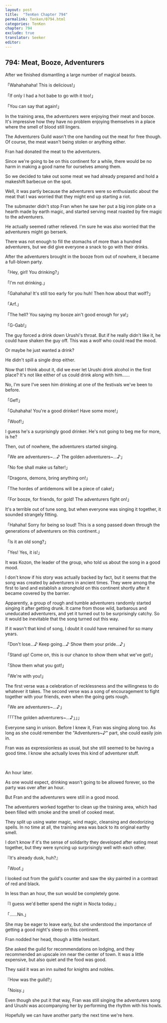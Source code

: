 ```yaml
---
layout: post
title:  "TenKen Chapter 794"
permalink: Tenken/0794.html
categories: TenKen
chapter: 794
exclude: true
translator: Seeker
editor: 
---
```

<h2 id="ch794">794: Meat, Booze, Adventurers</h2>
<p>After we finished dismantling a large number of magical beasts.</p>

<p>「Wahahahaha! This is delicious!」</p>
<p>「If only I had a hot babe to go with it too!」</p>
<p>「You can say that again!」</p>

<p>In the training area, the adventurers were enjoying their meat and booze. It's impressive how they have no problem enjoying themselves in a place where the smell of blood still lingers.</p>

<p>The Adventurers Guild wasn't the one handing out the meat for free though. Of course, the meat wasn't being stolen or anything either.</p>

<p>Fran had donated the meat to the adventurers.</p>

<p>Since we're going to be on this continent for a while, there would be no harm in making a good name for ourselves among them.</p>

<p>So we decided to take out some meat we had already prepared and hold a makeshift barbecue on the spot.</p>

<p>Well, it was partly because the adventurers were so enthusiastic about the meat that I was worried that they might end up starting a riot.</p>

<p>The submaster didn't stop Fran when he saw her put a big iron plate on a hearth made by earth magic, and started serving meat roasted by fire magic to the adventurers.</p>

<p>He actually seemed rather relieved. I'm sure he was also worried that the adventurers might go berserk.</p>

<p>There was not enough to fill the stomachs of more than a hundred adventurers, but we did give everyone a snack to go with their drinks.</p>

<p>After the adventurers brought in the booze from out of nowhere, it became a full-blown party.</p>

<p>「Hey, girl! You drinking?」</p>
<p>「I'm not drinking.」</p>
<p>「Gahahaha! It's still too early for you huh! Then how about that wolf?」</p>
<p>「Arf.」</p>
<p>「The hell? You saying my booze ain't good enough for ya!」</p>
<p>「G-Gab!」</p>

<p>The guy forced a drink down Urushi's throat. But if he really didn't like it, he could have shaken the guy off. This was a wolf who could read the mood.</p>

<p>Or maybe he just wanted a drink?</p>

<p>He didn't spill a single drop either.</p>

<p>Now that I think about it, did we ever let Urushi drink alcohol in the first place? It's not like either of us could drink along with him……</p>

<p>No, I'm sure I've seen him drinking at one of the festivals we've been to before.</p>

<p>「Gef!」</p>
<p>「Guhahaha! You're a good drinker! Have some more!」</p>
<p>「Woof!」</p>

<p>I guess he's a surprisingly good drinker. He's not going to beg me for more, is he?</p>

<p>Then, out of nowhere, the adventurers started singing.</p>

<p>「We are adventurers~…♪ The golden adventurers~…♪」</p>
<p>「No foe shall make us falter!」</p>
<p>「Dragons, demons, bring anything on!」</p>
<p>「The hordes of antidemons will be a piece of cake!」</p>
<p>「For booze, for friends, for gold! The adventurers fight on!」</p>

<p>It's a terrible out of tune song, but when everyone was singing it together, it sounded strangely fitting.</p>

<p>「Hahaha! Sorry for being so loud! This is a song passed down through the generations of adventurers on this continent.」</p>
<p>「Is it an old song?」</p>
<p>「Yes! Yes, it is!」</p>

<p>It was Kozon, the leader of the group, who told us about the song in a good mood.</p>

<p>I don't know if his story was actually backed by fact, but it seems that the song was created by adventurers in ancient times. They were among the first to land and establish a stronghold on this continent shortly after it became covered by the barrier.</p>

<p>Apparently, a group of rough and tumble adventurers randomly started singing it after getting drunk. It came from those wild, barbarous and uneducated adventurers, and yet it turned out to be surprisingly catchy. So it would be inevitable that the song turned out this way.</p>

<p>If it wasn't that kind of song, I doubt it could have remained for so many years.</p>

<p>「Don't lose…♪ Keep going…♪ Show them your pride…♪」</p>
<p>「Stand up! Come on, this is our chance to show them what we've got!」</p>
<p>「Show them what you got!」</p>
<p>「We're with you!」</p>

<p>The first verse was a celebration of recklessness and the willingness to do whatever it takes. The second verse was a song of encouragement to fight together with your friends, even when the going gets rough.</p>

<p>「We are adventurers~…♪」</p>
<p>「「「The golden adventurers~…♪」」」</p>

<p>Everyone sang in unison. Before I knew it, Fran was singing along too. As long as she could remember the "Adventurers~♪" part, she could easily join in.</p>

<p>Fran was as expressionless as usual, but she still seemed to be having a good time. I know she actually loves this kind of adventurer stuff.</p>

<br>
<p>An hour later.</p>

<p>As one would expect, drinking wasn't going to be allowed forever, so the party was over after an hour.</p>

<p>But Fran and the adventurers were still in a good mood.</p>

<p>The adventurers worked together to clean up the training area, which had been filled with smoke and the smell of cooked meat.</p>

<p>They split up using water magic, wind magic, cleansing and deodorizing spells. In no time at all, the training area was back to its original earthy smell.</p>

<p>I don't know if it's the sense of solidarity they developed after eating meat together, but they were syncing up surprisingly well with each other.</p>

<p>『It's already dusk, huh?』</p>
<p>「Woof.」</p>

<p>I looked out from the guild's counter and saw the sky painted in a contrast of red and black.</p>

<p>In less than an hour, the sun would be completely gone.</p>

<p>『I guess we'd better spend the night in Nocta today.』</p>
<p>「……Nn.」</p>

<p>She may be eager to leave early, but she understood the importance of getting a good night's sleep on this continent.</p>

<p>Fran nodded her head, though a little hesitant.</p>

<p>She asked the guild for recommendations on lodging, and they recommended an upscale inn near the center of town. It was a little expensive, but also quiet and the food was good.</p>

<p>They said it was an inn suited for knights and nobles.</p>

<p>『How was the guild?』</p>
<p>「Noisy.」</p>

<p>Even though she put it that way, Fran was still singing the adventurers song and Urushi was accompanying her by performing the rhythm with his howls.</p>

<p>Hopefully we can have another party the next time we're here.</p>




